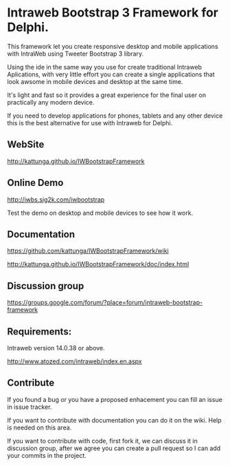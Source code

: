 # Intraweb Bootstrap 3 Framework for Delphi.

This framework let you create responsive desktop and mobile applications with IntraWeb using Tweeter Bootstrap 3 library.

Using the ide in the same way you use for create traditional Intraweb Aplications, with very little effort you can create a single applications that look awsome in mobile devices and desktop at the same time.

It's light and fast so it provides a great experience for the final user on practically any modern device.

If you need to develop applications for phones, tablets and any other device this is the best alternative for use  with Intraweb for Delphi. 

## WebSite

http://kattunga.github.io/IWBootstrapFramework

## Online Demo

http://iwbs.sig2k.com/iwbootstrap

Test the demo on desktop and mobile devices to see how it work.

## Documentation

https://github.com/kattunga/IWBootstrapFramework/wiki

http://kattunga.github.io/IWBootstrapFramework/doc/index.html

## Discussion group

https://groups.google.com/forum/?place=forum/intraweb-bootstrap-framework

## Requirements:

Intraweb version 14.0.38 or above.

http://www.atozed.com/intraweb/index.en.aspx

## Contribute

If you found a bug or you have a proposed enhacement you can fill an issue in issue tracker.

If you want to contribute with documentation you can do it on the wiki. Help is needed on this area.

If you want to contribute with code, first fork it, we can discuss it in discussion group, after we agree you can create a pull request so I can add your commits in the project.
